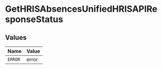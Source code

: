 # GetHRISAbsencesUnifiedHRISAPIResponseStatus


## Values

| Name    | Value   |
| ------- | ------- |
| `ERROR` | error   |